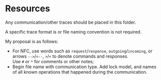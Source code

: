 # Resources

Any communication/other traces should be placed in this folder.

A specific trace format is or file naming convention is not required. 

My proposal is as follows:
- For NFC, use words such as `request`/`response`, `outgoing`/`incoming`, or  arrows `-->`/`<--`, `>`/`<` to denote commands and responses.  
Use `#` or `*` for comments or other notes;
- Begin file name with communication type. Add lock model, and names of all known operations that happened during the communication.

